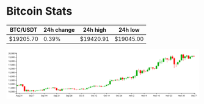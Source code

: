 # Bitcoin Stats

BTC/USDT|24h change|24h high|24h low|
|---|---|---|---|
|$19205.70|0.39%|$19420.91|$19045.00|

<img src="./chart.svg">
